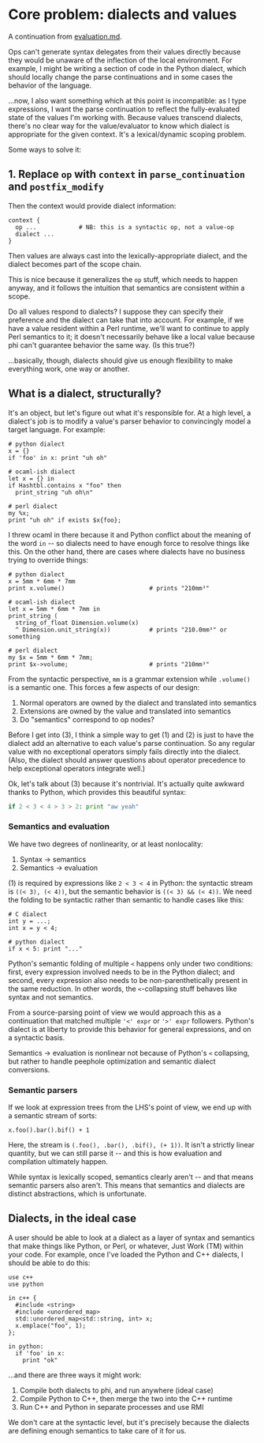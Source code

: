 # Core problem: dialects and values
A continuation from [evaluation.md](evaluation.md).

Ops can't generate syntax delegates from their values directly because they
would be unaware of the inflection of the local environment. For example, I
might be writing a section of code in the Python dialect, which should locally
change the parse continuations and in some cases the behavior of the language.

...now, I also want something which at this point is incompatible: as I type
expressions, I want the parse continuation to reflect the fully-evaluated state
of the values I'm working with. Because values transcend dialects, there's no
clear way for the value/evaluator to know which dialect is appropriate for the
given context. It's a lexical/dynamic scoping problem.

Some ways to solve it:

## 1. Replace `op` with `context` in `parse_continuation` and `postfix_modify`
Then the context would provide dialect information:

```
context {
  op ...            # NB: this is a syntactic op, not a value-op
  dialect ...
}
```

Then values are always cast into the lexically-appropriate dialect, and the
dialect becomes part of the scope chain.

This is nice because it generalizes the `op` stuff, which needs to happen
anyway, and it follows the intuition that semantics are consistent within a
scope.

Do all values respond to dialects? I suppose they can specify their preference
and the dialect can take that into account. For example, if we have a value
resident within a Perl runtime, we'll want to continue to apply Perl semantics
to it; it doesn't necessarily behave like a local value because phi can't
guarantee behavior the same way. (Is this true?)

...basically, though, dialects should give us enough flexibility to make
everything work, one way or another.

## What is a dialect, structurally?
It's an object, but let's figure out what it's responsible for. At a high level,
a dialect's job is to modify a value's parser behavior to convincingly model a
target language. For example:

```
# python dialect
x = {}
if 'foo' in x: print "uh oh"

# ocaml-ish dialect
let x = {} in
if Hashtbl.contains x "foo" then
  print_string "uh oh\n"

# perl dialect
my %x;
print "uh oh" if exists $x{foo};
```

I threw ocaml in there because it and Python conflict about the meaning of the
word `in` -- so dialects need to have enough force to resolve things like this.
On the other hand, there are cases where dialects have no business trying to
override things:

```
# python dialect
x = 5mm * 6mm * 7mm
print x.volume()                        # prints "210mm³"

# ocaml-ish dialect
let x = 5mm * 6mm * 7mm in
print_string (
  string_of_float Dimension.volume(x)
  ^ Dimension.unit_string(x))           # prints "210.0mm³" or something

# perl dialect
my $x = 5mm * 6mm * 7mm;
print $x->volume;                       # prints "210mm³"
```

From the syntactic perspective, `mm` is a grammar extension while `.volume()` is
a semantic one. This forces a few aspects of our design:

1. Normal operators are owned by the dialect and translated into semantics
2. Extensions are owned by the value and translated into semantics
3. Do "semantics" correspond to op nodes?

Before I get into (3), I think a simple way to get (1) and (2) is just to have
the dialect add an alternative to each value's parse continuation. So any
regular value with no exceptional operators simply fails directly into the
dialect. (Also, the dialect should answer questions about operator precedence to
help exceptional operators integrate well.)

Ok, let's talk about (3) because it's nontrivial. It's actually quite awkward
thanks to Python, which provides this beautiful syntax:

```py
if 2 < 3 < 4 > 3 > 2: print "aw yeah"
```

### Semantics and evaluation
We have two degrees of nonlinearity, or at least nonlocality:

1. Syntax -> semantics
2. Semantics -> evaluation

(1) is required by expressions like `2 < 3 < 4` in Python: the syntactic stream
is `((< 3), (< 4))`, but the semantic behavior is `((< 3) && (< 4))`. We need
the folding to be syntactic rather than semantic to handle cases like this:

```
# C dialect
int y = ...;
int x = y < 4;

# python dialect
if x < 5: print "..."
```

Python's semantic folding of multiple `<` happens only under two conditions:
first, every expression involved needs to be in the Python dialect; and second,
every expression also needs to be non-parenthetically present in the same
reduction. In other words, the `<`-collapsing stuff behaves like syntax and not
semantics.

From a source-parsing point of view we would approach this as a continuation
that matched multiple `'<' expr` or `'>' expr` followers. Python's dialect is at
liberty to provide this behavior for general expressions, and on a syntactic
basis.

Semantics -> evaluation is nonlinear not because of Python's `<` collapsing, but
rather to handle peephole optimization and semantic dialect conversions.

### Semantic parsers
If we look at expression trees from the LHS's point of view, we end up with a
semantic stream of sorts:

```
x.foo().bar().bif() + 1
```

Here, the stream is `(.foo(), .bar(), .bif(), (+ 1))`. It isn't a strictly
linear quantity, but we can still parse it -- and this is how evaluation and
compilation ultimately happen.

While syntax is lexically scoped, semantics clearly aren't -- and that means
semantic parsers also aren't. This means that semantics and dialects are
distinct abstractions, which is unfortunate.

## Dialects, in the ideal case
A user should be able to look at a dialect as a layer of syntax and semantics
that make things like Python, or Perl, or whatever, Just Work (TM) within your
code. For example, once I've loaded the Python and C++ dialects, I should be
able to do this:

```
use c++
use python

in c++ {
  #include <string>
  #include <unordered_map>
  std::unordered_map<std::string, int> x;
  x.emplace("foo", 1);
};

in python:
  if 'foo' in x:
    print "ok"
```

...and there are three ways it might work:

1. Compile both dialects to phi, and run anywhere (ideal case)
2. Compile Python to C++, then merge the two into the C++ runtime
3. Run C++ and Python in separate processes and use RMI

We don't care at the syntactic level, but it's precisely because the dialects
are defining enough semantics to take care of it for us.
